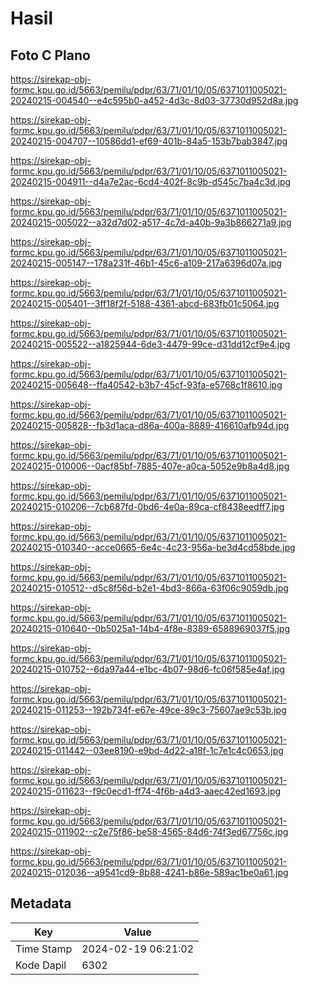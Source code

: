 # Hasil

## Foto C Plano

https://sirekap-obj-formc.kpu.go.id/5663/pemilu/pdpr/63/71/01/10/05/6371011005021-20240215-004540--e4c595b0-a452-4d3c-8d03-37730d952d8a.jpg

https://sirekap-obj-formc.kpu.go.id/5663/pemilu/pdpr/63/71/01/10/05/6371011005021-20240215-004707--10586dd1-ef69-401b-84a5-153b7bab3847.jpg

https://sirekap-obj-formc.kpu.go.id/5663/pemilu/pdpr/63/71/01/10/05/6371011005021-20240215-004911--d4a7e2ac-6cd4-402f-8c9b-d545c7ba4c3d.jpg

https://sirekap-obj-formc.kpu.go.id/5663/pemilu/pdpr/63/71/01/10/05/6371011005021-20240215-005022--a32d7d02-a517-4c7d-a40b-9a3b866271a9.jpg

https://sirekap-obj-formc.kpu.go.id/5663/pemilu/pdpr/63/71/01/10/05/6371011005021-20240215-005147--178a231f-46b1-45c6-a109-217a6396d07a.jpg

https://sirekap-obj-formc.kpu.go.id/5663/pemilu/pdpr/63/71/01/10/05/6371011005021-20240215-005401--3ff18f2f-5188-4361-abcd-683fb01c5064.jpg

https://sirekap-obj-formc.kpu.go.id/5663/pemilu/pdpr/63/71/01/10/05/6371011005021-20240215-005522--a1825944-6de3-4479-99ce-d31dd12cf9e4.jpg

https://sirekap-obj-formc.kpu.go.id/5663/pemilu/pdpr/63/71/01/10/05/6371011005021-20240215-005648--ffa40542-b3b7-45cf-93fa-e5768c1f8610.jpg

https://sirekap-obj-formc.kpu.go.id/5663/pemilu/pdpr/63/71/01/10/05/6371011005021-20240215-005828--fb3d1aca-d86a-400a-8889-416610afb94d.jpg

https://sirekap-obj-formc.kpu.go.id/5663/pemilu/pdpr/63/71/01/10/05/6371011005021-20240215-010006--0acf85bf-7885-407e-a0ca-5052e9b8a4d8.jpg

https://sirekap-obj-formc.kpu.go.id/5663/pemilu/pdpr/63/71/01/10/05/6371011005021-20240215-010206--7cb687fd-0bd6-4e0a-89ca-cf8438eedff7.jpg

https://sirekap-obj-formc.kpu.go.id/5663/pemilu/pdpr/63/71/01/10/05/6371011005021-20240215-010340--acce0665-6e4c-4c23-956a-be3d4cd58bde.jpg

https://sirekap-obj-formc.kpu.go.id/5663/pemilu/pdpr/63/71/01/10/05/6371011005021-20240215-010512--d5c8f56d-b2e1-4bd3-866a-63f06c9059db.jpg

https://sirekap-obj-formc.kpu.go.id/5663/pemilu/pdpr/63/71/01/10/05/6371011005021-20240215-010640--0b5025a1-14b4-4f8e-8389-6588969037f5.jpg

https://sirekap-obj-formc.kpu.go.id/5663/pemilu/pdpr/63/71/01/10/05/6371011005021-20240215-010752--6da97a44-e1bc-4b07-98d6-fc06f585e4af.jpg

https://sirekap-obj-formc.kpu.go.id/5663/pemilu/pdpr/63/71/01/10/05/6371011005021-20240215-011253--192b734f-e67e-49ce-89c3-75607ae9c53b.jpg

https://sirekap-obj-formc.kpu.go.id/5663/pemilu/pdpr/63/71/01/10/05/6371011005021-20240215-011442--03ee8190-e9bd-4d22-a18f-1c7e1c4c0653.jpg

https://sirekap-obj-formc.kpu.go.id/5663/pemilu/pdpr/63/71/01/10/05/6371011005021-20240215-011623--f9c0ecd1-ff74-4f6b-a4d3-aaec42ed1693.jpg

https://sirekap-obj-formc.kpu.go.id/5663/pemilu/pdpr/63/71/01/10/05/6371011005021-20240215-011902--c2e75f86-be58-4565-84d6-74f3ed67756c.jpg

https://sirekap-obj-formc.kpu.go.id/5663/pemilu/pdpr/63/71/01/10/05/6371011005021-20240215-012036--a9541cd9-8b88-4241-b86e-589ac1be0a61.jpg


## Metadata

| Key        | Value               |
| ---------- | ------------------- |
| Time Stamp | 2024-02-19 06:21:02 |
| Kode Dapil | 6302                |



